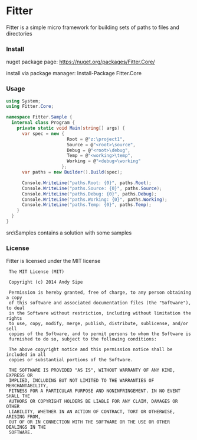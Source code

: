 # Fitter

Fitter is a simple micro framework for building sets of paths to files and directories

### Install

nuget package page: https://nuget.org/packages/Fitter.Core/

install via package manager: Install-Package Fitter.Core

### Usage


```csharp
using System;
using Fitter.Core;

namespace Fitter.Sample {
  internal class Program {
    private static void Main(string[] args) {
      var spec = new {
                       Root = @"z:\project1",
                       Source = @"<root>\source",
                       Debug = @"<root>\debug",
                       Temp = @"<working>\temp",
                       Working = @"<debug>\working"
                     };
      var paths = new Builder().Build(spec);

      Console.WriteLine("paths.Root: {0}", paths.Root);
      Console.WriteLine("paths.Source: {0}", paths.Source);
      Console.WriteLine("paths.Debug: {0}", paths.Debug);
      Console.WriteLine("paths.Working: {0}", paths.Working);
      Console.WriteLine("paths.Temp: {0}", paths.Temp);
    }
  }
}
```

src\Samples contains a solution with some samples

### License

Fitter is licensed under the MIT license

     The MIT License (MIT)

     Copyright (c) 2014 Andy Sipe

     Permission is hereby granted, free of charge, to any person obtaining a copy
     of this software and associated documentation files (the "Software"), to deal
     in the Software without restriction, including without limitation the rights
     to use, copy, modify, merge, publish, distribute, sublicense, and/or sell
     copies of the Software, and to permit persons to whom the Software is
     furnished to do so, subject to the following conditions:

     The above copyright notice and this permission notice shall be included in all
     copies or substantial portions of the Software.

     THE SOFTWARE IS PROVIDED "AS IS", WITHOUT WARRANTY OF ANY KIND, EXPRESS OR
     IMPLIED, INCLUDING BUT NOT LIMITED TO THE WARRANTIES OF MERCHANTABILITY,
     FITNESS FOR A PARTICULAR PURPOSE AND NONINFRINGEMENT. IN NO EVENT SHALL THE
     AUTHORS OR COPYRIGHT HOLDERS BE LIABLE FOR ANY CLAIM, DAMAGES OR OTHER
     LIABILITY, WHETHER IN AN ACTION OF CONTRACT, TORT OR OTHERWISE, ARISING FROM,
     OUT OF OR IN CONNECTION WITH THE SOFTWARE OR THE USE OR OTHER DEALINGS IN THE
     SOFTWARE.
